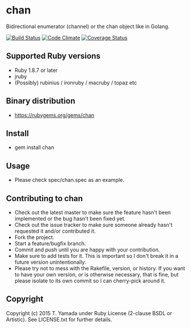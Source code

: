 # chan
Bidirectional enumerator (channel) or the chan object like in Golang.

[![Build Status](https://travis-ci.org/cielavenir/ruby-chan.png)](https://travis-ci.org/cielavenir/ruby-chan) [![Code Climate](https://codeclimate.com/github/cielavenir/ruby-chan.png)](https://codeclimate.com/github/cielavenir/ruby-chan) [![Coverage Status](https://coveralls.io/repos/cielavenir/ruby-chan/badge.png)](https://coveralls.io/r/cielavenir/ruby-chan)

## Supported Ruby versions
* Ruby 1.8.7 or later
* jruby
* (Possibly) rubinius / ironruby / macruby / topaz etc

## Binary distribution
* https://rubygems.org/gems/chan

## Install
* gem install chan

## Usage
* Please check spec/chan.spec as an example.

## Contributing to chan
* Check out the latest master to make sure the feature hasn't been implemented or the bug hasn't been fixed yet.
* Check out the issue tracker to make sure someone already hasn't requested it and/or contributed it.
* Fork the project.
* Start a feature/bugfix branch.
* Commit and push until you are happy with your contribution.
* Make sure to add tests for it. This is important so I don't break it in a future version unintentionally.
* Please try not to mess with the Rakefile, version, or history. If you want to have your own version, or is otherwise necessary, that is fine, but please isolate to its own commit so I can cherry-pick around it.

## Copyright
Copyright (c) 2015 T. Yamada under Ruby License (2-clause BSDL or Artistic).
See LICENSE.txt for further details.
